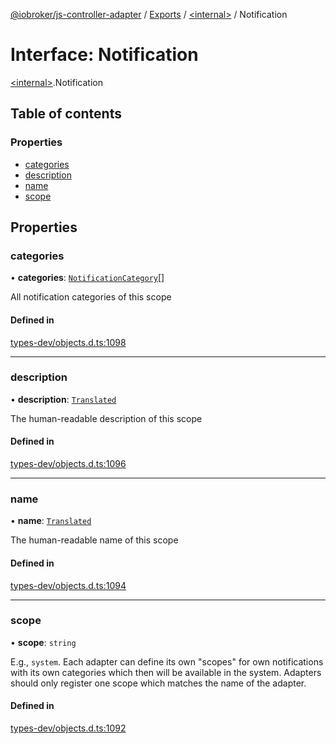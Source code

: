 [@iobroker/js-controller-adapter](../README.md) / [Exports](../modules.md) / [\<internal\>](../modules/internal_.md) / Notification

# Interface: Notification

[\<internal\>](../modules/internal_.md).Notification

## Table of contents

### Properties

- [categories](internal_.Notification.md#categories)
- [description](internal_.Notification.md#description)
- [name](internal_.Notification.md#name)
- [scope](internal_.Notification.md#scope)

## Properties

### categories

• **categories**: [`NotificationCategory`](../modules/internal_.md#notificationcategory)[]

All notification categories of this scope

#### Defined in

[types-dev/objects.d.ts:1098](https://github.com/ioBroker/ioBroker.js-controller/blob/a0d19f0c12f79a792741858b32ef9d3886c117c5/packages/types-dev/objects.d.ts#L1098)

___

### description

• **description**: [`Translated`](../modules/internal_.md#translated)

The human-readable description of this scope

#### Defined in

[types-dev/objects.d.ts:1096](https://github.com/ioBroker/ioBroker.js-controller/blob/a0d19f0c12f79a792741858b32ef9d3886c117c5/packages/types-dev/objects.d.ts#L1096)

___

### name

• **name**: [`Translated`](../modules/internal_.md#translated)

The human-readable name of this scope

#### Defined in

[types-dev/objects.d.ts:1094](https://github.com/ioBroker/ioBroker.js-controller/blob/a0d19f0c12f79a792741858b32ef9d3886c117c5/packages/types-dev/objects.d.ts#L1094)

___

### scope

• **scope**: `string`

E.g., `system`. Each adapter can define its own "scopes" for own notifications with its own categories which then will be available in the system. Adapters should only register one scope which matches the name of the adapter.

#### Defined in

[types-dev/objects.d.ts:1092](https://github.com/ioBroker/ioBroker.js-controller/blob/a0d19f0c12f79a792741858b32ef9d3886c117c5/packages/types-dev/objects.d.ts#L1092)
